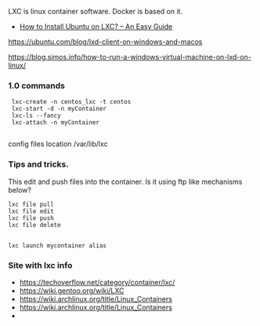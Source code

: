 LXC is linux container software. Docker is based on it. 

* [How to Install Ubuntu on LXC? – An Easy Guide](https://www.linuxfordevices.com/tutorials/ubuntu/install-ubuntu-on-lxc)

https://ubuntu.com/blog/lxd-client-on-windows-and-macos

https://blog.simos.info/how-to-run-a-windows-virtual-machine-on-lxd-on-linux/

### 1.0 commands
```
 lxc-create -n centos_lxc -t centos
 lxc-start -d -n myContainer
 lxc-ls --fancy
 lxc-attach -n myContainer
 
```

config files location /var/lib/lxc


### Tips and tricks.
This edit and push files into the container.  Is it using ftp like mechanisms below?

```
lxc file pull
lxc file edit
lxc file push
lxc file delete


lxc launch mycontainer alias
```

### Site with lxc info
* https://techoverflow.net/category/container/lxc/
* https://wiki.gentoo.org/wiki/LXC
* https://wiki.archlinux.org/title/Linux_Containers
* https://wiki.archlinux.org/title/Linux_Containers
* 
